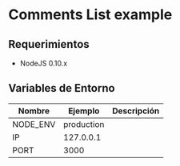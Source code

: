 Comments List example
====================

## Requerimientos ##
* NodeJS 0.10.x

## Variables de Entorno ##

| Nombre              | Ejemplo                            | Descripción                            |
| ------------------- | ---------------------------------- | -------------------------------------- |
| NODE_ENV            | production                         |                                        |
| IP                  | 127.0.0.1                          |                                        |
| PORT                | 3000                               |                                        |

